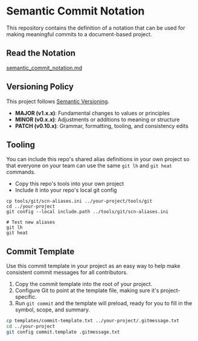 # Semantic Commit Notation

This repository contains the definition of a notation that can be used for
making meaningful commits to a document-based project.

## Read the Notation

[semantic_commit_notation.md](semantic_commit_notation.md)

## Versioning Policy

This project follows [Semantic Versioning](https://semver.org/).

- **MAJOR (v1.x.x)**: Fundamental changes to values or principles
- **MINOR (v0.x.x)**: Adjustments or additions to meaning or structure
- **PATCH (v0.10.x)**: Grammar, formatting, tooling, and consistency edits

## Tooling


You can include this repo's shared alias definitions in your own project so that
everyone on your team can use the same `git lh` and `git heat` commands.

- Copy this repo's tools into your own project
- Include it into your repo's local git config

```shell
cp tools/git/scn-aliases.ini ../your-project/tools/git
cd ../your-project
git config --local include.path ../tools/git/scn-aliases.ini

# Test new aliases
git lh
git heat
```

## Commit Template

Use this commit template in your project as an easy way to help make consistent
commit messages for all contributors.

1. Copy the commit template into the root of your project.
2. Configure Git to point at the template file, making sure it's
   project-specific.
3. Run `git commit` and the template will preload, ready for you to fill in the
   symbol, scope, and summary.

```sh
cp templates/commit-template.txt ../your-project/.gitmessage.txt
cd ../your-project
git config commit.template .gitmessage.txt
```
